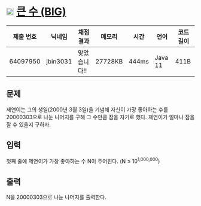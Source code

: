 # <img width="20px"  src="https://d2gd6pc034wcta.cloudfront.net/tier/1.svg" class="solvedac-tier"> [큰 수 (BIG)](https://www.acmicpc.net/problem/14928) 

| 제출 번호 | 닉네임 | 채점 결과 | 메모리 | 시간 | 언어 | 코드 길이 |
|---|---|---|---|---|---|---|
|64097950|jbin3031|맞았습니다!! |27728KB|444ms|Java 11|411B|

## 문제
<p>제연이는 그의 생일(2000년 3월 3일)을 기념해 자신이 가장 좋아하는 수를 20000303으로 나눈 나머지를 구해 그 수만큼 잠을 자기로 했다. 제연이가 얼마나 잠을 잘 수 있을지 구하자.</p>

## 입력
<p>첫째 줄에 제연이가 가장 좋아하는 수 N이 주어진다. (N ≤ 10<sup>1,000,000</sup>)</p>

## 출력
<p>N을 20000303으로 나눈 나머지를 출력한다.</p>

